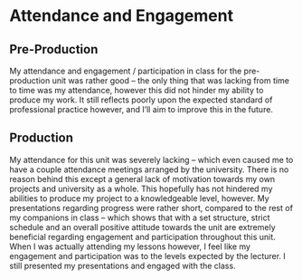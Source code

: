 # Attendance and Engagement

## Pre-Production

My attendance and engagement / participation in class for the pre-production unit was
rather good – the only thing that was lacking from time to time was my attendance,
however this did not hinder my ability to produce my work. It still reflects poorly upon the
expected standard of professional practice however, and I’ll aim to improve this in the
future.

## Production

My attendance for this unit was severely lacking – which even caused me to have a couple
attendance meetings arranged by the university. There is no reason behind this except a
general lack of motivation towards my own projects and university as a whole. This
hopefully has not hindered my abilities to produce my project to a knowledgeable level,
however. My presentations regarding progress were rather short, compared to the rest of
my companions in class – which shows that with a set structure, strict schedule and an
overall positive attitude towards the unit are extremely beneficial regarding engagement
and participation throughout this unit. When I was actually attending my lessons however, I
feel like my engagement and participation was to the levels expected by the lecturer. I still
presented my presentations and engaged with the class.